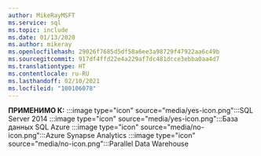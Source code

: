```yaml
---
author: MikeRayMSFT
ms.service: sql
ms.topic: include
ms.date: 01/13/2020
ms.author: mikeray
ms.openlocfilehash: 29026f7685d5df58a6ee3a98729f47922aa6c49b
ms.sourcegitcommit: 917df4ffd22e4a229af7dc481dcce3ebba0aa4d7
ms.translationtype: HT
ms.contentlocale: ru-RU
ms.lasthandoff: 02/10/2021
ms.locfileid: "100106078"
---
```

**ПРИМЕНИМО К:** :::image type="icon" source="media/yes-icon.png":::SQL Server 2014 :::image type="icon" source="media/yes-icon.png":::База данных SQL Azure :::image type="icon" source="media/no-icon.png":::Azure Synapse Analytics :::image type="icon" source="media/no-icon.png":::Parallel Data Warehouse 

